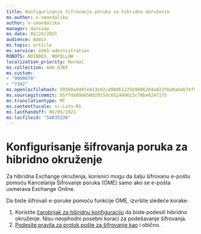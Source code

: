 ```yaml
---
title: Konfigurisanje šifrovanja poruka za hibridno okruženje
ms.author: v-smandalika
author: v-smandalika
manager: dansimp
ms.date: 02/24/2021
audience: Admin
ms.topic: article
ms.service: o365-administration
ROBOTS: NOINDEX, NOFOLLOW
localization_priority: Normal
ms.collection: Adm_O365
ms.custom:
- "9000078"
- "7342"
ms.openlocfilehash: 59360a040fe413e92cd880b1225b9006384a823f6e8abeb7ef922949b9a874fd
ms.sourcegitcommit: b5f7da89a650d2915dc652449623c78be6247175
ms.translationtype: MT
ms.contentlocale: sr-Latn-RS
ms.lasthandoff: 08/05/2021
ms.locfileid: "54035236"
---
```

# <a name="configure-message-encryption-for-a-hybrid-environment"></a>Konfigurisanje šifrovanja poruka za hibridno okruženje

Za hibridna Exchange okruženja, korisnici mogu da šalju šifrovanu e-poštu pomoću Kancelarija Šifrovanje poruka (OME) samo ako se e-pošta usmerava Exchange Online.

Da biste šifrovali e-poruke pomoću funkcije OME, izvršite sledeće korake:

1. Koristite [čarobnjak za hibridnu konfiguraciju](https://docs.microsoft.com/Exchange/hybrid-configuration-wizard) da biste podesili hibridno okruženje. Nisu neophodni posebni koraci za podešavanje šifrovanja.
2. [Podesite pravila za protok pošte za šifrovanje kao](https://docs.microsoft.com/microsoft-365/compliance/define-mail-flow-rules-to-encrypt-email) i obično.


